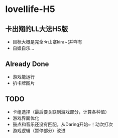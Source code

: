 # lovellife-H5

## 卡出翔的LL大法H5版
  - 目标大概是完全☆山寨kira~(并咩有
  - 自娱自乐...
  
## Already Done
  - 游戏能运行
  - 扒卡牌图片

## TODO
  - 卡组选择（最后要关联到游戏部分，计算各种值）
  - 游戏界面优化
  - 鼓点和音乐还没有匹配。从Daring开始~！动次打次
  - 游戏逻辑（暂停部分）改进
